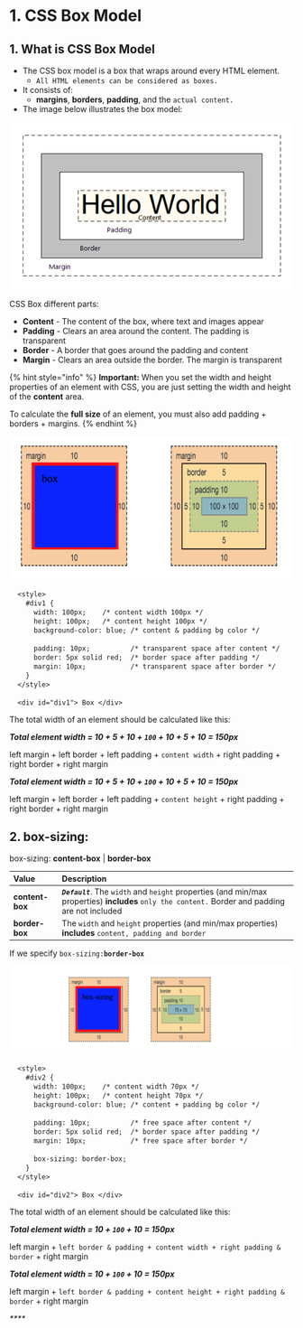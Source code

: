 # 1. CSS Box Model

## 1. What is CSS Box Model

* The CSS box model is a box that wraps around every HTML element. 
  * `All HTML elements can be considered as boxes.` 
* It consists of: 
  * **margins**, **borders**, **padding**, and the `actual content.` 
* The image below illustrates the box model:

![](../../.gitbook/assets/image%20%285%29.png)

CSS Box different parts:

* **Content** - The content of the box, where text and images appear
* **Padding** - Clears an area around the content. The padding is transparent
* **Border** - A border that goes around the padding and content
* **Margin** - Clears an area outside the border. The margin is transparent

{% hint style="info" %}
**Important:** When you set the width and height properties of an element with CSS, you are just setting the width and height of the **content** area. 

To calculate the **full size** of an element, you must also add padding + borders + margins.
{% endhint %}

![](../../.gitbook/assets/image%20%2811%29.png)

```markup
  <style>  
    #div1 {
      width: 100px;    /* content width 100px */
      height: 100px;   /* content height 100px */
      background-color: blue; /* content & padding bg color */
      
      padding: 10px;          /* transparent space after content */
      border: 5px solid red;  /* border space after padding */
      margin: 10px;           /* transparent space after border */
    }
  </style>

  <div id="div1"> Box </div>
```

The total width of an element should be calculated like this:

_**Total element width =  10 + 5 + 10 + `100` + 10 + 5 + 10  = 150px**_

left margin + left border + left padding + `content width` + right padding + right border + right margin

_**Total element width =  10 + 5 + 10 + `100` + 10 + 5 + 10  = 150px**_

left margin + left border + left padding + `content height` + right padding + right border + right margin

## 2. box-sizing:

box-sizing: **content-box** \| **border-box**

| Value | Description |
| :--- | :--- |
| **content-box** | _**`Default`**_. The `width` and `height` properties \(and min/max properties\) **includes** `only the content.` Border and padding are not included |
| **border-box** | The `width` and `height` properties \(and min/max properties\) **includes** `content, padding and border` |

If we specify `box-sizing:`**`border-box`**

![](../../.gitbook/assets/image%20%283%29.png)

```markup
  <style>  
    #div2 {
      width: 100px;    /* content width 70px */
      height: 100px;   /* content height 70px */
      background-color: blue; /* content + padding bg color */
      
      padding: 10px;          /* free space after content */
      border: 5px solid red;  /* border space after padding */
      margin: 10px;           /* free space after border */
      
      box-sizing: border-box;        
    }
  </style>

  <div id="div2"> Box </div>
```

The total width of an element should be calculated like this:

_**Total element width =  10 + `100` + 10  = 150px**_

left margin + `left border & padding + content width + right padding & border` + right margin

_**Total element width =  10 + `100` + 10  = 150px**_

left margin + `left border & padding + content height + right padding & border` + right margin

_\*\*\*\*_


